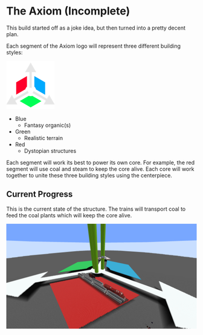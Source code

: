 # The Axiom (Incomplete)

This build started off as a joke idea, but then turned into a pretty decent plan.

Each segment of the Axiom logo will represent three different building styles:

![image](/img/about-willatronix/hobbies/games/minecraft/builds/axiom-icon.png)

- Blue
  - Fantasy organic(s)
- Green
  - Realistic terrain
- Red
  - Dystopian structures

Each segment will work its best to power its own core. For example, the red segment will use coal and steam to keep the core alive. Each core will work together to unite these three building styles using the centerpiece.

## Current Progress

This is the current state of the structure. The trains will transport coal to feed the coal plants which will keep the core alive. 

![image](/img/about-willatronix/hobbies/games/minecraft/builds/axiom-segment.png)